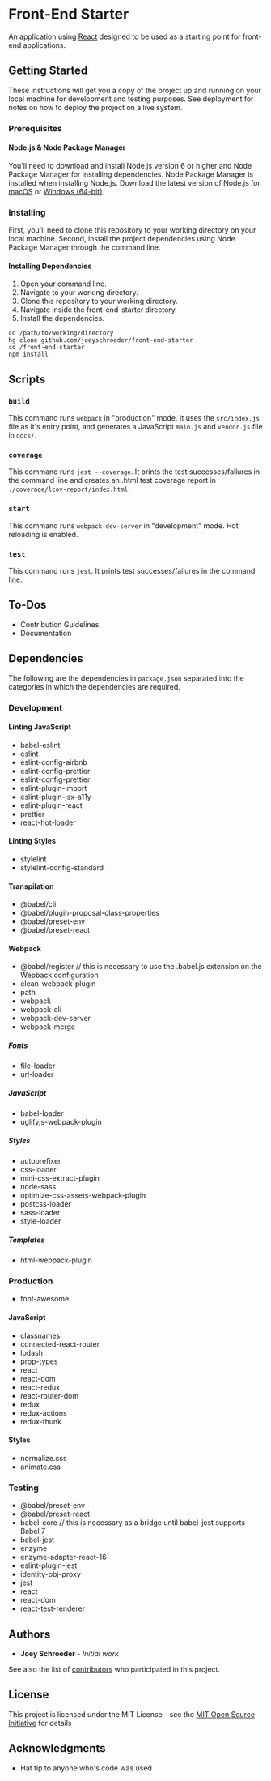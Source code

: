 # Front-End Starter
An application using [React](https://reactjs.org/) designed to be used as a starting point for front-end applications.

## Getting Started

These instructions will get you a copy of the project up and running on your local machine for development and testing purposes. See deployment for notes on how to deploy the project on a live system.

### Prerequisites

#### Node.js & Node Package Manager
You'll need to download and install Node.js version 6 or higher and Node Package Manager for installing dependencies.  Node Package Manager is installed when installing Node.js.  Download the latest version of Node.js for [macOS](https://nodejs.org/dist/v6.11.0/node-v6.11.0.pkg) or [Windows (64-bit)](https://nodejs.org/dist/v6.11.0/node-v6.11.0-x86.msi).

### Installing

First, you'll need to clone this repository to your working directory on your local machine.  Second, install the project dependencies using Node Package Manager through the command line.

#### Installing Dependencies

1. Open your command line.
2. Navigate to your working directory.
3. Clone this repository to your working directory.
4. Navigate inside the front-end-starter directory.
5. Install the dependencies.

```
cd /path/to/working/directory
hg clone github.com/joeyschroeder/front-end-starter
cd /front-end-starter
npm install
```

## Scripts
### `build`
This command runs `webpack` in "production" mode.  It uses the `src/index.js` file as it's entry point, and generates a JavaScript `main.js` and `vendor.js` file in `docs/`.

### `coverage`
This command runs `jest --coverage`.  It prints the test successes/failures in the command line and creates an .html test coverage report in `./coverage/lcov-report/index.html`.

### `start`
This command runs `webpack-dev-server` in "development" mode. Hot reloading is enabled.

### `test`
This command runs `jest`. It prints test successes/failures in the command line.

## To-Dos
* Contribution Guidelines
* Documentation

## Dependencies
The following are the dependencies in `package.json` separated into the categories in which the dependencies are required.

### Development

#### Linting JavaScript
* babel-eslint
* eslint
* eslint-config-airbnb
* eslint-config-prettier
* eslint-config-prettier
* eslint-plugin-import
* eslint-plugin-jsx-a11y
* eslint-plugin-react
* prettier
* react-hot-loader

#### Linting Styles
* stylelint
* stylelint-config-standard

#### Transpilation
* @babel/cli
* @babel/plugin-proposal-class-properties
* @babel/preset-env
* @babel/preset-react

#### Webpack
* @babel/register // this is necessary to use the .babel.js extension on the Wepback configuration
* clean-webpack-plugin
* path
* webpack
* webpack-cli
* webpack-dev-server
* webpack-merge

##### Fonts
* file-loader
* url-loader

##### JavaScript
* babel-loader
* uglifyjs-webpack-plugin

##### Styles
* autoprefixer
* css-loader
* mini-css-extract-plugin
* node-sass
* optimize-css-assets-webpack-plugin
* postcss-loader
* sass-loader
* style-loader

##### Templates
* html-webpack-plugin

### Production
* font-awesome

#### JavaScript
* classnames
* connected-react-router
* lodash
* prop-types
* react
* react-dom
* react-redux
* react-router-dom
* redux
* redux-actions
* redux-thunk

#### Styles
* normalize.css
* animate.css

### Testing
* @babel/preset-env
* @babel/preset-react
* babel-core // this is necessary as a bridge until babel-jest supports Babel 7
* babel-jest
* enzyme
* enzyme-adapter-react-16
* eslint-plugin-jest
* identity-obj-proxy
* jest
* react
* react-dom
* react-test-renderer

## Authors

* **Joey Schroeder** - *Initial work*

See also the list of [contributors](https://github.com/joeyschroeder/front-end-starter/contributors) who participated in this project.

## License

This project is licensed under the MIT License - see the [MIT Open Source Initiative](https://opensource.org/licenses/MIT) for details

## Acknowledgments

* Hat tip to anyone who's code was used
